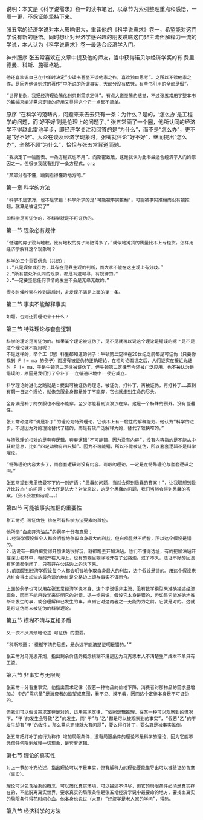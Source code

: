 说明：本文是《科学说需求》卷一的读书笔记，以章节为索引整理重点和感悟，一周一更，不保证能坚持下来。

张五常的经济学说对本人影响很大，重读他的《科学说需求》卷一，希望能对这门学说有新的感悟。同时想让对经济学感兴趣的朋友瞧瞧这门非主流但解释力一流的学说，本人认为《科学说需求》卷一最适合经济学入门。

神州版序
	张五常喜欢在文章中提及他的师友，当中获得诺贝尔经济学奖的有 费里德曼、科斯、施蒂格勒。
	
	他还喜欢说自己在中年时决定“少读书甚至不读他家之作，喜欢独自思考”。之所以不读他家之作，是因为他读到过的著作“中所说的所谓事实，大部分没有依凭，有些书引用的全部是假”。

	“世界复杂，我把经济理论简化到只剩需求定律”。有点大道至简的感觉，不过张五常用了整本书的篇幅来阐述需求定律的应用又显得这个它一点都不简单。

原序
	“在科学的范畴内，问题来来去去只有一条：为什么？是的，‘怎么办’是工程学的问题，而‘好不好’则是伦理上的问题了。”
	张五常画了一个圈，他所认同的经济学不得越此雷池半步，即经济学关注和回答的是“为什么”，而不是“怎么办”，更不是“好不好”。大众在谈及经济学现象时，张嘴就评论“好不好”，继而提出“怎么办”，全然不顾“为什么”，恰恰与张五常背道而驰。

	“我决定了一幅图表、一条方程式也不用”。向斯密致敬，这是我认为此书最适合经济学入门的原因之一。但很快我就看到了一条方程式，orz

	“某部分看不懂，跳到看得懂的地方吧。”

第一章 科学的方法

	“科学不是求对，也不是求错：科学所求的是‘可能被事实推翻’。可能被事实推翻而没有被推翻，就算是被证实了”

	即科学是可证伪的，不科学就是不可证伪的。

第一节 现象必有规律

	“僭建的房子没有地权，比有地权的房子简陋得多了。”就似地摊货的质量比不上专柜货，怎样用经济学解释这个现象呢？

	科学的三个重要信念（共识）：
	1.“凡是现象或行为，其存在是靠主观的判断，而大家不能在这主观上有分歧。”
	2.“所有被众所认同的现象，都是有迹可寻，有规律的。”
	3.“一定要坚信任何事情的发生不会是无缘无故的。”

	很多时候吵架在吵到最后时，才发现不满足上面的第一条。

第二节 事实不能解释事实

	如题，否则还要理论来干什么？

第三节 特殊理论与套套逻辑

	科学的理论是可证伪的。如果某个理论被证伪了，是不是就可以说这个理论是错误的呢？是不是这个理论就不能用呢？
	不是这样的，举个工（理）科生都知道的例子：牛顿第二定律在20世纪之前都是可证伪（只要你找到 F != ma 的例子）而没有被证伪的正确理论，在相对论面世之后，人们证实在接近光速时 F != ma，于是牛顿第二定律被证伪了。但牛顿第二定律至今还被广泛应用，也不被认为是错误的，原因是我们打了个补丁——在低速环境中——使它成立。

	科学理论的进化之路就是：提出可被证伪的理论，被证伪，打补丁，再被证伪，再打补丁……直到有朝一日这个理论，就像衣服全身都是补丁不能穿，它也就走到生命的尽头。

	全身满是补丁的衣服也不是不能穿，至少你能看到流浪汉在穿。这是一个特殊的例外，没有普遍性。

	张五常称这种“满是补丁”的理论为特殊理论，它谈不上有一般性的解释能力。他认为“科学的进步，不是因为对的理论替代了错的，而是有较广泛解释力的，替代了较狭窄的。”

	与特殊理论相对的是套套逻辑，套套逻辑“不可能错，因为没有内容”，没有内容指的是不能从中获取信息，比如“四足动物有四只脚”。因为不可能错，所以不能被证伪，所以套套逻辑不是科学理论。

	“特殊理论内容太多了，而套套逻辑则没有内容。可取的理论，一定是在特殊理论与套套逻辑之间。”

	张五常提到弗里德曼写下的一则评语：“愚蠢的问题，当然会得到愚蠢的答案！”，让我联想到最近比较热门的问题：党大还是法大？对党来说，这是个愚蠢的问题，我们当然会得到愚蠢的答案。（会不会被和谐呢。。。）

第四节 可能被事实推翻的重要性

	张五常把 可证伪性 排在所有科学方法要素的首位。

	他所举“白痴开汽油站”的例子十分有意思：
	1.经济学假设每个人都会明智地争取自身最大的利益。但白痴显然不明智，所以这个假设是错的。
	2.话说有一群白痴觉得开加油站很好玩，就都跑去开加油站，他们不懂得选址，有的把加油站开在深山老林中，有的开在大海上，也有的糊里糊涂地开在了公路边。过了不久，选址不好的因没有客源都倒闭了，只有开在公路边上的活下来。
	3.前面提到经济学假设每个人都会明智地争取自身最大的利益，这个假设是错的。用这个假设来选址会得出加油站最合适的地址是公路边上却与事实不谋而合。

	上面的例子也可以用在张五常经济学说本身，这个学说很非主流，没有数学模型来准确描述经济现象，因而不能用数学来证明它的对错。退一步来说，假设它本身是错的，但如果它能准确地推断未发生的事，或合理解释已发生的事，直到它对这两者之一无能为力之前，它就是对的。这就是可证伪而未被证伪的科学理论。

第五节 模糊不清与互相矛盾

	又一次不厌其烦地论述 可证伪 的重要。

	“科斯写道：‘模糊不清的思想，是永远不能清楚证明是错的。’”

	张五常对马克思开炮，指出剩余价值的概念模糊不清是因为马克思本人不清楚生产成本不单只有工资。

第六节 非事实与无限制

	张五常十分看重事实，他指出需求定律（假若一种物品的价格下降，消费者对那物品的需求量增加。）中的“需求量”是消费者的欲望或意图，看不见、摸不着，因而这个定律本身是不可证伪的。

	但我们可以假设需求定律是对的，运用需求定律，“依照逻辑推理，在某一种可以观察到的情况下，‘甲’的发生会导致‘乙’的发生，而‘甲’与‘乙’都是可以被观察到的事实”，“假若‘乙’的不发生却有‘甲’的发生，那么需求定律就大有问题”，要么得打补丁，要么算是被事实推倒。

	张五常把打补丁的行为称作 增加局限条件，没有局限条件的理论不是科学的理论，因为它能不凭借任何限制解释一切现象，是套套逻辑。

第七节 理论的真实性

	对上一节的补充论述，指出理论可以不是事实，但有解释力的理论要能推导出可以被验证的含意（事实）。

	理论可以包含抽象的概念，可以简化真实环境，可以描述不详尽，但它的局限条件必须是真实存在的，不能脱离真实世界。要求真实的局限条件是张五常经济学说中最要命的地方，要找出真实的局限条件得花时间心血，他本身也说过（大意）“经济学是老人家的学问”，得熬。

第八节 经济科学的方法

	